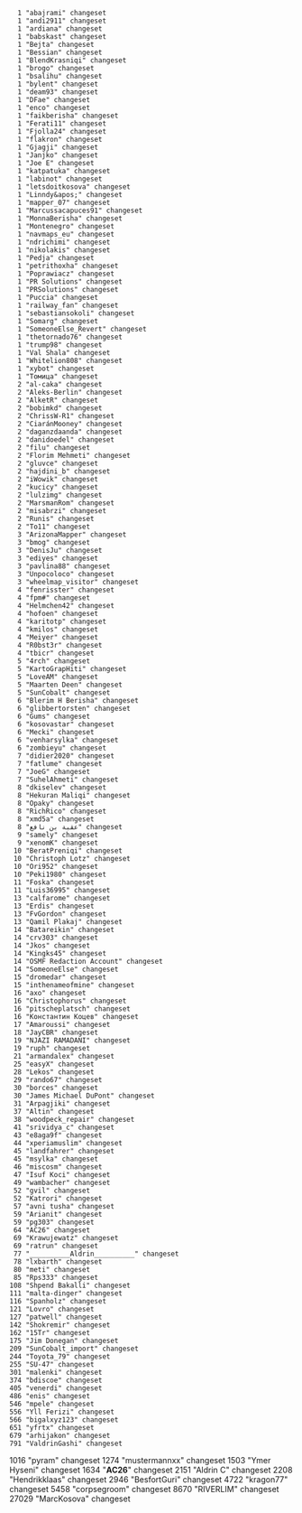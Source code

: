       1 "abajrami" changeset
      1 "andi2911" changeset
      1 "ardiana" changeset
      1 "babskast" changeset
      1 "Bejta" changeset
      1 "Bessian" changeset
      1 "BlendKrasniqi" changeset
      1 "brogo" changeset
      1 "bsalihu" changeset
      1 "bylent" changeset
      1 "deam93" changeset
      1 "DFae" changeset
      1 "enco" changeset
      1 "faikberisha" changeset
      1 "Ferati11" changeset
      1 "Fjolla24" changeset
      1 "flakron" changeset
      1 "Gjagji" changeset
      1 "Janjko" changeset
      1 "Joe E" changeset
      1 "katpatuka" changeset
      1 "labinot" changeset
      1 "letsdoitkosova" changeset
      1 "Linndy&apos;" changeset
      1 "mapper_07" changeset
      1 "Marcussacapuces91" changeset
      1 "MonnaBerisha" changeset
      1 "Montenegro" changeset
      1 "navmaps_eu" changeset
      1 "ndrichimi" changeset
      1 "nikolakis" changeset
      1 "Pedja" changeset
      1 "petrithoxha" changeset
      1 "Poprawiacz" changeset
      1 "PR Solutions" changeset
      1 "PRSolutions" changeset
      1 "Puccia" changeset
      1 "railway_fan" changeset
      1 "sebastiansokoli" changeset
      1 "Somarg" changeset
      1 "SomeoneElse_Revert" changeset
      1 "thetornado76" changeset
      1 "trump98" changeset
      1 "Val Shala" changeset
      1 "Whitelion808" changeset
      1 "xybot" changeset
      1 "Томица" changeset
      2 "al-caka" changeset
      2 "Aleks-Berlin" changeset
      2 "AlketR" changeset
      2 "bobimkd" changeset
      2 "ChrissW-R1" changeset
      2 "CiaránMooney" changeset
      2 "daganzdaanda" changeset
      2 "danidoedel" changeset
      2 "filu" changeset
      2 "Florim Mehmeti" changeset
      2 "gluvce" changeset
      2 "hajdini_b" changeset
      2 "iWowik" changeset
      2 "kucicy" changeset
      2 "lulzimg" changeset
      2 "MarsmanRom" changeset
      2 "misabrzi" changeset
      2 "Runis" changeset
      2 "To11" changeset
      3 "ArizonaMapper" changeset
      3 "bmog" changeset
      3 "DenisJu" changeset
      3 "ediyes" changeset
      3 "pavlina88" changeset
      3 "Unpocoloco" changeset
      3 "wheelmap_visitor" changeset
      4 "fenrisster" changeset
      4 "fpm#" changeset
      4 "Helmchen42" changeset
      4 "hofoen" changeset
      4 "karitotp" changeset
      4 "kmilos" changeset
      4 "Meiyer" changeset
      4 "R0bst3r" changeset
      4 "tbicr" changeset
      5 "4rch" changeset
      5 "KartoGrapHiti" changeset
      5 "LoveAM" changeset
      5 "Maarten Deen" changeset
      5 "SunCobalt" changeset
      6 "Blerim H Berisha" changeset
      6 "glibbertorsten" changeset
      6 "Gums" changeset
      6 "kosovastar" changeset
      6 "Mecki" changeset
      6 "venharsylka" changeset
      6 "zombieyu" changeset
      7 "didier2020" changeset
      7 "fatlume" changeset
      7 "JoeG" changeset
      7 "SuhelAhmeti" changeset
      8 "dkiselev" changeset
      8 "Hekuran Maliqi" changeset
      8 "Opaky" changeset
      8 "RichRico" changeset
      8 "xmd5a" changeset
      8 "عقبة بن نافع" changeset
      9 "samely" changeset
      9 "xenomK" changeset
     10 "BeratPreniqi" changeset
     10 "Christoph Lotz" changeset
     10 "Ori952" changeset
     10 "Peki1980" changeset
     11 "Foska" changeset
     11 "Luis36995" changeset
     13 "calfarome" changeset
     13 "Erdis" changeset
     13 "FvGordon" changeset
     13 "Qamil Plakaj" changeset
     14 "Batareikin" changeset
     14 "crv303" changeset
     14 "Jkos" changeset
     14 "Kingks45" changeset
     14 "OSMF Redaction Account" changeset
     14 "SomeoneElse" changeset
     15 "dromedar" changeset
     15 "inthenameofmine" changeset
     16 "axo" changeset
     16 "Christophorus" changeset
     16 "pitscheplatsch" changeset
     16 "Константин Коцев" changeset
     17 "Amaroussi" changeset
     18 "JayCBR" changeset
     19 "NJAZI RAMADANI" changeset
     19 "ruph" changeset
     21 "armandalex" changeset
     25 "easyX" changeset
     28 "Lekos" changeset
     29 "rando67" changeset
     30 "borces" changeset
     30 "James Michael DuPont" changeset
     31 "Arpagjiki" changeset
     37 "Altin" changeset
     38 "woodpeck_repair" changeset
     41 "srividya_c" changeset
     43 "e8aga9f" changeset
     44 "xperiamuslim" changeset
     45 "landfahrer" changeset
     45 "msylka" changeset
     46 "miscosm" changeset
     47 "Isuf Koci" changeset
     49 "wambacher" changeset
     52 "gvil" changeset
     52 "Katrori" changeset
     57 "avni tusha" changeset
     59 "Arianit" changeset
     59 "pg303" changeset
     64 "AC26" changeset
     69 "Krawujewatz" changeset
     69 "ratrun" changeset
     77 "__________Aldrin__________" changeset
     78 "lxbarth" changeset
     80 "meti" changeset
     85 "Rps333" changeset
    108 "Shpend Bakalli" changeset
    111 "malta-dinger" changeset
    116 "Spanholz" changeset
    121 "Lovro" changeset
    127 "patwell" changeset
    142 "Shokremir" changeset
    162 "15Tr" changeset
    175 "Jim Donegan" changeset
    209 "SunCobalt_import" changeset
    244 "Toyota_79" changeset
    255 "SU-47" changeset
    301 "malenki" changeset
    374 "bdiscoe" changeset
    405 "venerdi" changeset
    486 "enis" changeset
    546 "mpele" changeset
    556 "Yll Ferizi" changeset
    566 "bigalxyz123" changeset
    651 "yfrtx" changeset
    679 "arhijakon" changeset
    791 "ValdrinGashi" changeset
   1016 "pyram" changeset
   1274 "mustermannxx" changeset
   1503 "Ymer Hyseni" changeset
   1634 "__________AC26__________" changeset
   2151 "Aldrin   C" changeset
   2208 "Hendrikklaas" changeset
   2946 "BesfortGuri" changeset
   4722 "kragon77" changeset
   5458 "corpsegroom" changeset
   8670 "RIVERLIM" changeset
  27029 "MarcKosova" changeset
